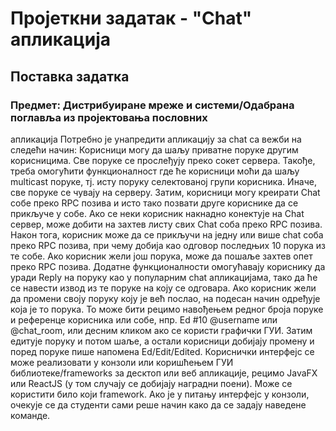 # Пројеткни задатак - "Chat" апликација

## Поставка задатка
### Предмет: Дистрибуиране мреже и системи/Одабрана поглавља из пројектовања пословних
апликација
Потребно је унапредити апликацију за chat са вежби на следећи начин:
Корисници могу да шаљу приватне поруке другим корисницима. Све поруке се прослеђују преко
сокет сервера. Такође, треба омогућити функционалност где ће корисници моћи да шаљу multicast
поруке, тј. исту поруку селектованој групи корисника. Иначе, све поруке се чувају на серверу.
Затим, корисници могу креирати Chat собе преко RPC позива и исто тако позвати друге кориснике
да се прикључе у собе. Ако се неки корисник накнадно конектује на Chat сервер, може добити на
захтев листу свих Chat соба преко RPC позива. Након тога, корисник може да се прикључи на једну
или више chat соба преко RPC позива, при чему добија као одговор последњих 10 порука из те
собе.
Ако корисник жели још порука, може да пошаље захтев опет преко RPC позива. Додатне
функционалности омогућавају кориснику да уради Reply на поруку као у популарним chat
апликацијама, тако да ће се навести извод из те поруке на коју се одговара. Ако корисник жели да
промени своју поруку коју је већ послао, на подесан начин одређује која је то порука. То може бити
рецимо навођењем редног броја поруке и референце корисника или собе, нпр. Ed #10 @username
или @chat_room, или десним кликом ако се користи графички ГУИ. Затим едитује поруку и потом
шаље, а остали корисници добијају промену и поред поруке пише напомена Ed/Edit/Edited.
Кориснички интерфејс се може реализовати у конзоли или коришћењем ГУИ
библиотеке/frameworks за десктоп или веб апликације, рецимо JavaFX или ReactJS (у том случају
се добијају наградни поени). Може се користити било који framework.
Ако је у питању интерфејс у конзоли, очекује се да студенти сами реше начин како да се задају
наведене команде.
